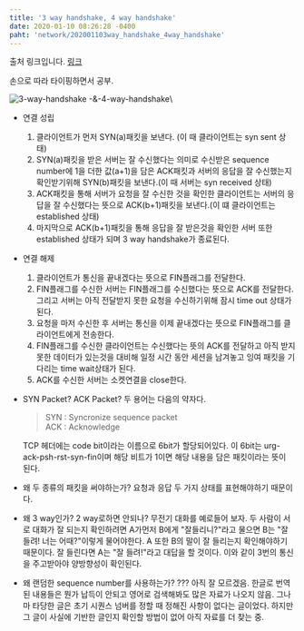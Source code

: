```yaml
---
title: '3 way handshake, 4 way handshake'
date: 2020-01-10 08:26:28 -0400
paht: 'network/202001103way_handshake_4way_handshake'
---
```


출처 링크입니다.
[링크](https://asfirstalways.tistory.com/356)

손으로 따라 타이핑하면서 공부.

![3-way-handshake -&-4-way-handshake](http://mblogthumb2.phinf.naver.net/MjAxNzA0MThfMTA0/MDAxNDkyNTA2NzEyNzUy.1cxOSe3iprkos7F0tBgrwzCZ_xLpT8HlMnDVIo_ziTwg.kILtTcOE1dGISZlQI_7uiTcbQ4kU0CWngPkEQpaf6UEg.GIF.bloodsoda/Image2001.gif?type=w800)\

- 연결 성립

  1.  클라이언트가 먼저 SYN(a)패킷을 보낸다. (이 때 클라이언트는 syn sent 상태)
  2.  SYN(a)패킷을 받은 서버는 잘 수신했다는 의미로 수신받은 sequence number에 1을 더한 값(a+1)을 담은 ACK패킷과 서버의 응답을 잘 수신했는지 확인받기위해 SYN(b)패킷을 보낸다.(이 때 서버는 syn received 상태)
  3.  ACK패킷을 통해 서버가 요청을 잘 수신한 것을 확인한 클라이언트는 서버의 응답을 잘 수신했다는 뜻으로 ACK(b+1)패킷을 보낸다.(이 떄 클라이언트는 established 상태)
  4.  마지막으로 ACK(b+1)패킷을 통해 응답을 잘 받은것을 확인한 서버 또한 established 상태가 되며 3 way handshake가 종료된다.

- 연결 해제

  1. 클라이언트가 통신을 끝내겠다는 뜻으로 FIN플래그를 전달한다.
  2. FIN플래그를 수신한 서버는 FIN플래그를 수신했다는 뜻으로 ACK를 전달한다. 그리고 서버는 아직 전달받지 못한 요청을 수신하기위해 잠시 time out 상태가 된다.
  3. 요청을 마저 수신한 후 서버는 통신을 이제 끝내겠다는 뜻으로 FIN플래그를 클라이언트에게 전송한다.
  4. FIN플래그를 수신한 클라이언트는 수신했다는 뜻의 ACK를 전달하고 아직 받지못한 데이터가 있는것을 대비해 일정 시간 동안 세션을 남겨놓고 잉여 패킷을 기다리는 time wait상태가 된다.
  5. ACK를 수신한 서버는 소켓연결을 close한다.

- SYN Packet? ACK Packet?
  두 용어는 다음의 약자다.

  > SYN : Syncronize sequence packet<br>ACK : Acknowledge

  TCP 헤더에는 code bit이라는 이름으로 6bit가 할당되어있다. 이 6bit는 urg-ack-psh-rst-syn-fin이며 해당 비트가 1이면 해당 내용을 담은 패킷이라는 뜻이 된다.

- 왜 두 종류의 패킷을 써야하는가?
  요청과 응답 두 가지 상태를 표현해야하기 때문이다.

- 왜 3 way인가? 2 way로하면 안되나?
  무전기 대화를 예로들어 보자. 두 사람이 서로 대화가 잘 되는지 확인하려면 A가먼저 B에게 "잘들리니?"라고 물으면 B는 "잘 들려! 너는 어때?"이렇게 물어야한다. A 또한 B의 말이 잘 들리는지 확인해야하기 때문이다. 잘 들린다면 A는 "잘 들려!"라고 대답을 할 것이다. 이와 같이 3번의 통신을 주고받아야 양방향성이 확인된다.

- 왜 랜덤한 sequence number를 사용하는가?
  ??? 아직 잘 모르겠음. 한글로 번역된 내용들은 뭔가 납득이 안되고 영어로 검색해봐도 많은 자료가 나오지 않음. 그나마 타당한 글은 초기 시퀀스 넘버를 정할 때 정해진 사항이 없다는 글이었다. 하지만 그 글이 사실에 기반한 글인지 확인할 방법이 없어 아직 자료를 더 찾는 중.
